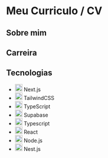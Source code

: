 # Meu Curriculo / CV

## Sobre mim

## Carreira

## Tecnologias
- <img width="20" src="https://raw.githubusercontent.com/marwin1991/profile-technology-icons/refs/heads/main/icons/next_js.png" alt="Next.js" title="Next.js"/> Next.js
- <img width="20" src="https://raw.githubusercontent.com/marwin1991/profile-technology-icons/refs/heads/main/icons/tailwind_css.png" alt="Tailwind CSS" title="Tailwind CSS"/> TailwindCSS
- <img width="20" src="https://raw.githubusercontent.com/marwin1991/profile-technology-icons/refs/heads/main/icons/typescript.png" alt="TypeScript" title="TypeScript"/> TypeScript
- <img width="20" src="https://raw.githubusercontent.com/marwin1991/profile-technology-icons/refs/heads/main/icons/supabase.png" alt="Supabase" title="Supabase"/> Supabase
- <img width="20" src="https://raw.githubusercontent.com/marwin1991/profile-technology-icons/refs/heads/main/icons/javascript.png" alt="JavaScript" title="JavaScript"/> Typescript
- <img width="20" src="https://raw.githubusercontent.com/marwin1991/profile-technology-icons/refs/heads/main/icons/react.png" alt="React" title="React"/> React
- <img width="20" src="https://raw.githubusercontent.com/marwin1991/profile-technology-icons/refs/heads/main/icons/node_js.png" alt="Node.js" title="Node.js"/> Node.js
- <img width="20" src="https://raw.githubusercontent.com/marwin1991/profile-technology-icons/refs/heads/main/icons/nest_js.png" alt="Nest.js" title="Nest.js"/> Nest.js
